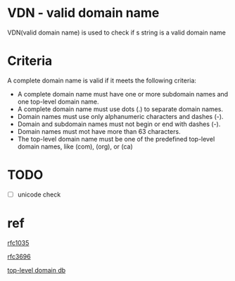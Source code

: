 # VDN - valid domain name

VDN(valid domain name) is used to check if s string is a valid domain name

# Criteria
A complete domain name is valid if it meets the following criteria:

- A complete domain name must have one or more subdomain names and one top-level domain name.
- A complete domain name must use dots (.) to separate domain names.
- Domain names must use only alphanumeric characters and dashes (-).
- Domain and subdomain names must not begin or end with dashes (-).
- Domain names must mot have more than 63 characters.
- The top-level domain name must be one of the predefined top-level domain names, like (com), (org), or (ca)


# TODO

- [ ] unicode check

# ref

[rfc1035](https://tools.ietf.org/html/rfc1035)

[rfc3696](https://tools.ietf.org/html/rfc3696)

[top-level domain db](https://www.iana.org/domains/root/db)